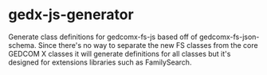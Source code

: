 # gedx-js-generator

Generate class definitions for gedcomx-fs-js based off of gedcomx-fs-json-schema.
Since there's no way to separate the new FS classes from the core GEDCOM X classes
it will generate definitions for all classes but it's designed for extensions
libraries such as FamilySearch.